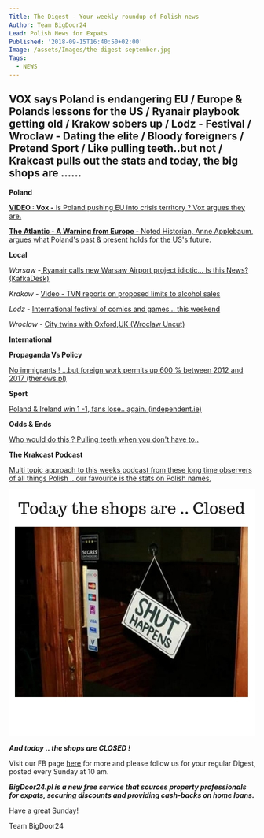 ```yaml
---
Title: The Digest - Your weekly roundup of Polish news
Author: Team BigDoor24
Lead: Polish News for Expats
Published: '2018-09-15T16:40:50+02:00'
Image: /assets/Images/the-digest-september.jpg
Tags:
  - NEWS
---
```

## VOX says Poland is endangering EU / Europe & Polands lessons for the US / Ryanair playbook getting old / Krakow sobers up / Lodz - Festival / Wroclaw - Dating the elite / Bloody foreigners / Pretend Sport / Like pulling teeth..but not / Krakcast pulls out the stats and today, the big shops are ......

**Poland**

[**VIDEO : Vox  -** Is Poland pushing EU into crisis territory ? Vox argues they are.](https://www.vox.com/videos/2018/9/14/17856552/poland-eu-europe-crisis-union-illiberal-democracy)

[**The Atlantic - A Warning from Europe -** Noted Historian, Anne Applebaum, argues
 what Poland's past & present holds for the US's future.](https://www.theatlantic.com/magazine/archive/2018/10/poland-polarization/568324/)

**Local**

_Warsaw_ -[ Ryanair calls new Warsaw Airport project idiotic... Is this News? (KafkaDesk)](https://kafkadesk.org/2018/09/06/ryanair-launches-new-flight-connections-with-poland-as-ceo-slams-new-warsaw-airport-project/)

_Krakow_ - [Video - TVN reports on proposed limits to alcohol sales ](https://www.tvn24.pl/tvn24-news-in-english,157,m/krakow-introduces-nightly-prohibition-in-top-tourists-centres,868559.html)

_Lodz_ - [International festival of comics and games .. this weekend](https://www.inyourpocket.com/lodz/international-festival-of-comics-and-games_2961e)

_Wroclaw_ - [City twins with Oxford,UK (Wroclaw Uncut)](http://wroclawuncut.com/2018/09/14/oxford-twin-wroclaw/)

**International**

**Propaganda Vs Policy**

[No immigrants ! ...but foreign work permits up 600 % between 2012 and 2017 (thenews.pl)](http://thenews.pl/1/12/Artykul/382271,Soaring-number-of-work-permits-issued-in-Poland)

**Sport**

[Poland & Ireland win 1 -1, fans lose.. again. (independent.ie)](https://www.independent.ie/sport/soccer/international-soccer/poland-11-ireland-late-goal-from-klich-cancels-out-aiden-obriens-opener-on-debut-37306624.html)

**Odds & Ends**

[Who would do this ? Pulling teeth when you don't have to..](http://thenews.pl/1/9/Artykul/382648,Fake-Polish-dentist-charged-after-bodged-tooth-extraction)

**The Krakcast Podcast**

[Multi topic approach to this weeks podcast from these long time observers of all things Polish .. our favourite is the stats on Polish names.](https://www.krakcast.pl/e/krakcast-news-1536675468/)

![](/assets/Images/shops-are-closed.jpg)

**_And today .. the shops are CLOSED !_**

Visit our FB page [here](https://www.facebook.com/bigdoor24/) for more and please follow us for your regular Digest, posted every Sunday at 10 am.

**_BigDoor24.pl is a new free service that sources property professionals for expats, securing discounts and providing cash-backs on home loans._**

Have a great Sunday!

Team BigDoor24

